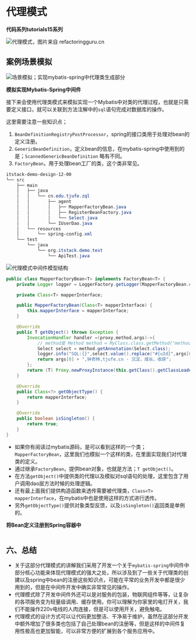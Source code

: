 # 代理模式

**代码系列tutorials15系列**

![代理模式，图片来自 refactoringguru.cn](https://bugstack.cn/assets/images/2020/itstack-demo-design-12-01.png)

## 案例场景模拟

![场景模拟；实现mybatis-spring中代理类生成部分](https://bugstack.cn/assets/images/2020/itstack-demo-design-12-02.png)

**模拟实现Mybatis-Spring中间件**

接下来会使用代理类模式来模拟实现一个Mybatis中对类的代理过程，也就是只需要定义接口，就可以关联到方法注解中的`sql`语句完成对数据库的操作。

这里需要注意一些知识点；

1. `BeanDefinitionRegistryPostProcessor`，spring的接口类用于处理对bean的定义注册。
2. `GenericBeanDefinition`，定义bean的信息，在mybatis-spring中使用到的是；`ScannedGenericBeanDefinition` 略有不同。
3. `FactoryBean`，用于处理bean工厂的类，这个类非常见。

```powershell
itstack-demo-design-12-00
└── src
    ├── main
    │   ├── java
    │   │   └── cn.edu.tjufe.zql
    │   │       ├── agent
    │   │       │	├── MapperFactoryBean.java
    │   │       │	├── RegisterBeanFactory.java
    │   │       │	└── Select.java
    │   │       └── IUserDao.java
    │   └── resources	
    │       └── spring-config.xml
    └── test
        └── java
            └── org.itstack.demo.test
                └── ApiTest.java
```

![代理模式中间件模型结构](https://bugstack.cn/assets/images/2020/itstack-demo-design-12-03.png)

```java
public class MapperFactoryBean<T> implements FactoryBean<T> {
    private Logger logger = LoggerFactory.getLogger(MapperFactoryBean.class);

    private Class<T> mapperInterface;

    public MapperFactoryBean(Class<T> mapperInterface) {
        this.mapperInterface = mapperInterface;
    }

    @Override
    public T getObject() throws Exception {
        InvocationHandler handler =(proxy,method,args)->{
            // method是 Method method = MyClass.class.getMethod("method方法名");
            Select select = method.getAnnotation(Select.class);
            logger.info("SQL:{}",select.value().replace("#{uId}",args[0].toString()));
            return args[0] + ",钟奇林,tjufe.cn - 沉淀，成长，收获";
        };
        return (T) Proxy.newProxyInstance(this.getClass().getClassLoader(),new Class[]{mapperInterface},handler);
    }

    @Override
    public Class<?> getObjectType() {
        return mapperInterface;
    }

    @Override
    public boolean isSingleton() {
        return true;
    }
}
```

- 如果你有阅读过mybatis源码，是可以看到这样的一个类；`MapperFactoryBean`，这里我们也模拟一个这样的类，在里面实现我们对代理类的定义。
- 通过继承`FactoryBean`，提供bean对象，也就是方法；`T getObject()`。
- 在方法`getObject()`中提供类的代理以及模拟对sql语句的处理，这里包含了用户调用dao层方法时候的处理逻辑。
- 还有最上面我们提供构造函数来透传需要被代理类，`Class<T> mapperInterface`，在mybatis中也是使用这样的方式进行透传。
- 另外`getObjectType()`提供对象类型反馈，以及`isSingleton()`返回类是单例的。



**将Bean定义注册到Spring容器中**

```java
```

## 六、总结

- 关于这部分代理模式的讲解我们采用了开发一个关于`mybatis-spring`中间件中部分核心功能来体现代理模式的强大之处，所以涉及到了一些关于代理类的创建以及spring中bean的注册这些知识点，可能在平常的业务开发中都是很少用到的，但是在中间件开发中确实非常常见的操作。
- 代理模式除了开发中间件外还可以是对服务的包装，物联网组件等等，让复杂的各项服务变为轻量级调用、缓存使用。你可以理解为你家里的电灯开关，我们不能操作220v电线的人肉连接，但是可以使用开关，避免触电。
- 代理模式的设计方式可以让代码更加整洁、干净易于维护，虽然在这部分开发中额外增加了很多类也包括了自己处理bean的注册等，但是这样的中间件复用性极高也更加智能，可以非常方便的扩展到各个服务应用中。
